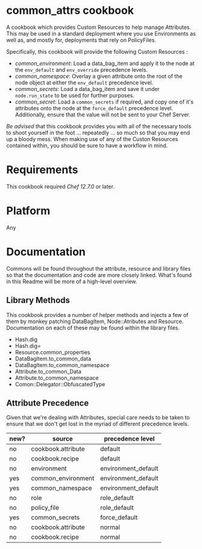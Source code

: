 # common_attrs cookbook
 
A cookbook which provides Custom Resources to help manage Attributes. This may
be used in a standard deployment where you use Environments as well as, and 
mostly for, deployments that rely on PolicyFiles. 

Specifically, this cookbook will provide the following Custom Resources :
* *common_environment*: Load a data_bag_item and apply it to the node at the `env_default` and `env_override` precedence levels.
* *common_namespace*: Overlay a given attribute onto the root of the node object at either the `env_default` precedence level.
* *common_secrets*: Load a data_bag_item and save it under `node.run_state` to be used for further purposes.
* *common_secret*: Load a `common_secrets` if required, and copy one of it's attributes onto the node at the `force_default` precedence level. Additionally, ensure that the value will not be sent to your Chef Server.

*Be advised* that this cookbook provides you with all of the necessary tools to shoot yourself in the foot ... repeatedly ... so much so that you may end up a bloody mess. When making use of any of the Custon Resources contained within, you should be sure to have a workflow in mind. 

# Requirements

This cookbook required *Chef 12.7.0* or later.

# Platform

Any

# Documentation

Commons will be found throughout the attribute, resource and library files
so that the documentation and code are more closely linked. What's found in 
this Readme will be more of a high-level overview.

## Library Methods

This cookbook provides a number of helper methods and injects a few of them
by monkey patching DataBagItem, Node::Atributes and Resource. Documentation
on each of these may be found within the library files.

- Hash.dig
- Hash.dig=
- Resource.common_properties
- DataBagItem.to_common_data
- DataBagItem.to_common_namespace
- Attribute.to_common_Data
- Attribute.to_common_namespace
- Comon::Delegator::ObfuscatedType

## Attribute Precedence

Given that we're dealing with Attributes, special care needs to be taken to ensure that we don't get lost in the myriad of different precedence levels.

|new?|source|precedence level|
|---|---|---|
|no|cookbook.attribute|default|
|no|cookbook.recipe|default|
|no|environment|environment_default|
|yes|common_environment|environment_default|
|yes|common_namespace|environment_default|
|no|role|role_default|
|no|policy_file|role_default|
|yes|common_secrets|force_default|
|no|cookbook.attribute|normal|
|no|cookbook.recipe|normal|

